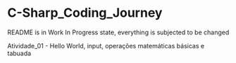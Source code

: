 # C-Sharp_Coding_Journey

README is in Work In Progress state, everything is subjected to be changed


Atividade_01 - Hello World, input, operações matemáticas básicas e tabuada
